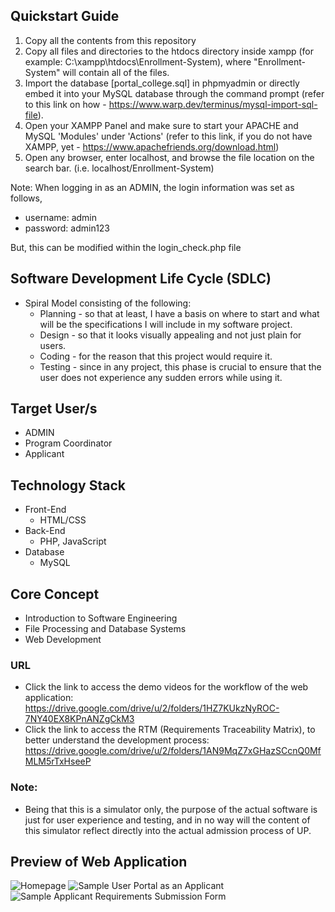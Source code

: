 ## Quickstart Guide
1. Copy all the contents from this repository
2. Copy all files and directories to the htdocs directory inside xampp (for example: C:\xampp\htdocs\Enrollment-System), where "Enrollment-System" will contain all of the files.
3. Import the database [portal_college.sql] in phpmyadmin or directly embed it into your MySQL database through the command prompt (refer to this link on how - https://www.warp.dev/terminus/mysql-import-sql-file). 
4. Open your XAMPP Panel and make sure to start your APACHE and MySQL 'Modules' under 'Actions' (refer to this link, if you do not have XAMPP, yet - https://www.apachefriends.org/download.html)
5. Open any browser, enter localhost, and browse the file location on the search bar. (i.e. localhost/Enrollment-System)

Note:
When logging in as an ADMIN, the login information was set as follows,
- username: admin 
- password: admin123

But, this can be modified within the login_check.php file

## Software Development Life Cycle (SDLC)
- Spiral Model consisting of the following:  
  - Planning - so that at least, I have a basis on where to start and what will be the specifications I will include in my software project. 
  - Design - so that it looks visually appealing and not just plain for users. 
  - Coding - for the reason that this project would require it. 
  - Testing - since in any project, this phase is crucial to ensure that the user does not experience any sudden errors while using it. 

## Target User/s
- ADMIN
- Program Coordinator
- Applicant

## Technology Stack
- Front-End
  - HTML/CSS
- Back-End
  - PHP, JavaScript
- Database
  - MySQL

## Core Concept
- Introduction to Software Engineering
- File Processing and Database Systems
- Web Development

### URL
- Click the link to access the demo videos for the workflow of the web application: https://drive.google.com/drive/u/2/folders/1HZ7KUkzNyROC-7NY40EX8KPnANZgCkM3
- Click the link to access the RTM (Requirements Traceability Matrix), to better understand the development process: https://drive.google.com/drive/u/2/folders/1AN9MqZ7xGHazSCcnQ0MfMLM5rTxHseeP

### Note:
- Being that this is a simulator only, the purpose of the actual software is just for user experience and testing, and in no way will the content of this simulator reflect directly into the actual admission process of UP.

## Preview of Web Application
![Homepage](https://github.com/Shojiyao12/UP-Admissions-Simulator/assets/90734662/b1693863-1b1c-4f89-bba4-33953c3beac4)
![Sample User Portal as an Applicant](https://github.com/Shojiyao12/UP-Admissions-Simulator/assets/90734662/c60b96f0-1e59-4ed2-a6fb-92b9dfe75743)
![Sample Applicant Requirements Submission Form](https://github.com/Shojiyao12/UP-Admissions-Simulator/assets/90734662/07cdd388-d492-492a-be6f-ea4cc77277ed)

